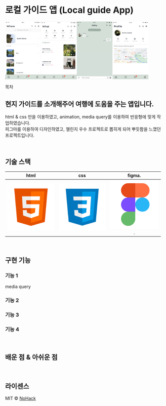 # 로컬 가이드 앱 (Local guide App)

<p align="space-between" style="display: flex;">
  <br>
  <img src="./image/301.png" width="23%">
  <img src="./image/302.png" width="23%">
  <img src="./image/303.png" width="23%">
  <img src="./image/304.png" width="23%">
  <br>
</p>

목차

## 현지 가이드를 소개해주어 여행에 도움을 주는 앱입니다.

<p align="justify">
html & css 만을 이용하였고, animation, media query를 이용하여 반응형에 맞게 작업하였습니다.<br>
피그마를 이용하여 디자인하였고, 챌린지 우수 프로젝트로 뽑히게 되어 뿌듯함을 느꼈던 프로젝트입니다.
</p>


<br>

## 기술 스택

|    html    |     css    |     figma.   |
| :--------: | :--------: | :--------:   |
|  ![html]   |   ![css]   |   ![figma].  |

<br>

## 구현 기능

### 기능 1
media query<br> 
### 기능 2

### 기능 3

### 기능 4

<br>

## 배운 점 & 아쉬운 점

<p align="justify">

</p>

<br>

## 라이센스

MIT &copy; [NoHack](mailto:lbjp114@gmail.com)

<!-- Stack Icon Refernces -->
[html]: /image/stack/html.svg
[css]: /image/stack/css.svg
[figma]: /image/stack/figma.svg
[ts]: /image/stack/typescript.svg
[react]: /image/stack/react.svg
[node]: /image/stack/node.svg

